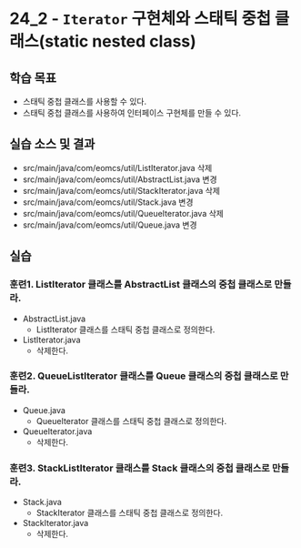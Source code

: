 # 24_2 - `Iterator` 구현체와 스태틱 중첩 클래스(static nested class)

## 학습 목표

- 스태틱 중첩 클래스를 사용할 수 있다.
- 스태틱 중첩 클래스를 사용하여 인터페이스 구현체를 만들 수 있다.


## 실습 소스 및 결과


- src/main/java/com/eomcs/util/ListIterator.java 삭제
- src/main/java/com/eomcs/util/AbstractList.java 변경
- src/main/java/com/eomcs/util/StackIterator.java 삭제
- src/main/java/com/eomcs/util/Stack.java 변경
- src/main/java/com/eomcs/util/QueueIterator.java 삭제
- src/main/java/com/eomcs/util/Queue.java 변경

## 실습

### 훈련1. ListIterator 클래스를 AbstractList 클래스의 중첩 클래스로 만들라.

- AbstractList.java
    - ListIterator 클래스를 스태틱 중첩 클래스로 정의한다.
- ListIterator.java
    - 삭제한다.
    
### 훈련2. QueueListIterator 클래스를 Queue 클래스의 중첩 클래스로 만들라.
- Queue.java
    - QueueIterator 클래스를 스태틱 중첩 클래스로 정의한다.
- QueueIterator.java
    - 삭제한다.
    
### 훈련3. StackListIterator 클래스를 Stack 클래스의 중첩 클래스로 만들라.
- Stack.java
    - StackIterator 클래스를 스태틱 중첩 클래스로 정의한다.
- StackIterator.java
    - 삭제한다.
